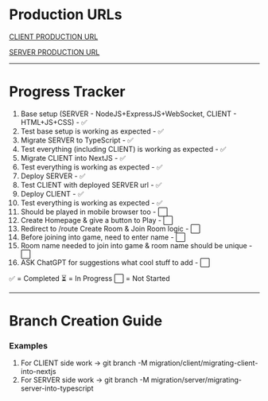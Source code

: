 # Production URLs

[CLIENT PRODUCTION URL](https://ping-pong-up.vercel.app/)

[SERVER PRODUCTION URL](wss://ping-pong.up.railway.app/)

---

# Progress Tracker

1. Base setup (SERVER - NodeJS+ExpressJS+WebSocket, CLIENT - HTML+JS+CSS) - ✅
2. Test base setup is working as expected - ✅
3. Migrate SERVER to TypeScript - ✅
4. Test everything (including CLIENT) is working as expected - ✅
5. Migrate CLIENT into NextJS - ✅
6. Test everything is working as expected - ✅
7. Deploy SERVER - ✅
8. Test CLIENT with deployed SERVER url - ✅
9. Deploy CLIENT - ✅
10. Test everything is working as expected - ✅
11. Should be played in mobile browser too - ⬜
12. Create Homepage & give a button to Play - ⬜
13. Redirect to /route Create Room & Join Room logic - ⬜
14. Before joining into game, need to enter name - ⬜
15. Room name needed to join into game & room name should be unique - ⬜
16. ASK ChatGPT for suggestions what cool stuff to add - ⬜

✅ = Completed
⏳ = In Progress
⬜ = Not Started

---

# Branch Creation Guide

### Examples

1. For CLIENT side work -> git branch -M migration/client/migrating-client-into-nextjs
2. For SERVER side work -> git branch -M migration/server/migrating-server-into-typescript
